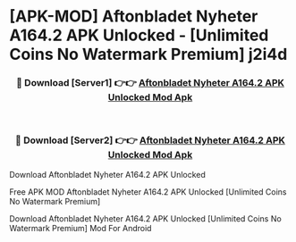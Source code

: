 # [APK-MOD] Aftonbladet Nyheter A164.2 APK Unlocked - [Unlimited Coins No Watermark Premium] j2i4d



<div align="center">
<h3>🔴 Download [Server1] 👉👉 <a href="https://momento.my/?title=Aftonbladet_Nyheter_A164.2_APK_Unlocked">Aftonbladet Nyheter A164.2 APK Unlocked Mod Apk</a></h3><br>

<h3>🔴 Download [Server2] 👉👉 <a href="https://momento.my/?title=Aftonbladet_Nyheter_A164.2_APK_Unlocked">Aftonbladet Nyheter A164.2 APK Unlocked Mod Apk</a></h3>
</div>



Download Aftonbladet Nyheter A164.2 APK Unlocked 

Free APK MOD Aftonbladet Nyheter A164.2 APK Unlocked [Unlimited Coins No Watermark Premium]

Download Aftonbladet Nyheter A164.2 APK Unlocked [Unlimited Coins No Watermark Premium] Mod For Android
